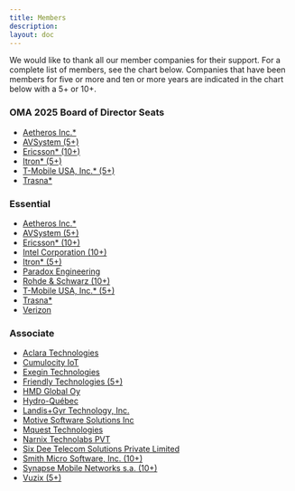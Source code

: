 ```yaml
---
title: Members
description:
layout: doc
---
```



We would like to thank all our member companies for their support. For a complete list of members, see the chart below. Companies that have been members for five or more and ten or more years are indicated in the chart below with a 5+ or 10+.

### OMA 2025 Board of Director Seats
- <a href="http://www.aetheros.com" target="_blank">Aetheros Inc.*</a>
- <a href="https://www.avsystem.com/" target="_blank">AVSystem (5+)</a>
- <a href="http://www.ericsson.com/se/" target="_blank">Ericsson* (10+)</a>
- <a href="https://www.itron.com/" target="_blank">Itron* (5+)</a>
- <a href="http://www.t-mobile.com/" target="_blank">T-Mobile USA, Inc.* (5+)</a>
- <a href="http://www.trasna.io/" target="_blank">Trasna*</a>

### Essential

- <a href="http://www.aetheros.com" target="_blank">Aetheros Inc.*</a>
- <a href="https://www.avsystem.com/" target="_blank">AVSystem (5+)</a>
- <a href="http://www.ericsson.com/se/" target="_blank">Ericsson* (10+)</a>
- <a href="http://www.intel.com/content/www/us/en/homepage.html" target="_blank">Intel Corporation (10+)</a>
- <a href="https://www.itron.com/" target="_blank">Itron* (5+)</a>
- <a href="https://www.pdxeng.ch/" target="_blank">Paradox Engineering</a>
- <a href="http://www.rohde-schwarz.com/" target="_blank">Rohde & Schwarz (10+)</a>
- <a href="http://www.t-mobile.com/" target="_blank">T-Mobile USA, Inc.* (5+)</a>
- <a href="http://www.trasna.io/" target="_blank">Trasna*</a>
- <a href="http://www.verizonwireless.com" target="_blank">Verizon</a>

### Associate

- <a href="http://www.hubbell.com/" target="_blank">Aclara Technologies</a>
- <a href="https://www.cumulocity.com/" target="_blank">Cumulocity IoT</a>
- <a href="https://exegin.com/" target="_blank">Exegin Technologies</a>
- <a href="http://www.friendly-tech.com/" target="_blank">Friendly Technologies (5+)</a>
- <a href="http://www.hmdglobal.com" target="_blank">HMD Global Oy</a>
- <a href="http://www.hydroquebec.com" target="_blank">Hydro-Québec</a>
- <a href="http://www.landisgyr.com" target="_blank">Landis+Gyr Technology, Inc.</a>
- <a href="http://www.motive.com" target="_blank">Motive Software Solutions Inc</a>
- <a href="https://mquest-technologies.com/" target="_blank">Mquest Technologies</a>
- <a href="http://narnix.com/" target="_blank">Narnix Technolabs PVT</a>
- <a href="http://www.6dtech.co.in" target="_blank">Six Dee Telecom Solutions Private Limited</a>
- <a href="http://www.smithmicro.com/" target="_blank">Smith Micro Software, Inc. (10+)</a>
- <a href="http://www.synap.se/" target="_blank">Synapse Mobile Networks s.a. (10+)</a>
- <a href="http://www.vuzix.com/" target="_blank">Vuzix (5+)</a>